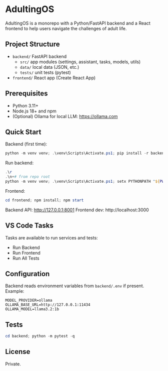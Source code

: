 # AdultingOS

AdultingOS is a monorepo with a Python/FastAPI backend and a React frontend to help users navigate the challenges of adult life.

## Project Structure

- `backend/` FastAPI backend
   - `src/` app modules (settings, assistant, tasks, models, utils)
   - `data/` local data (JSON, etc.)
   - `tests/` unit tests (pytest)
- `frontend/` React app (Create React App)

## Prerequisites

- Python 3.11+
- Node.js 18+ and npm
- (Optional) Ollama for local LLM: https://ollama.com

## Quick Start

Backend (first time):

```powershell
python -m venv venv; .\venv\Scripts\Activate.ps1; pip install -r backend\requirements.txt
```

Run backend:

```powershell
.\r
.\n+# from repo root
python -m venv venv; .\venv\Scripts\Activate.ps1; setx PYTHONPATH "${PWD}"; uvicorn backend.main:app --host 127.0.0.1 --port 8001 --reload
```

Frontend:

```powershell
cd frontend; npm install; npm start
```

Backend API: http://127.0.0.1:8001
Frontend dev: http://localhost:3000

## VS Code Tasks

Tasks are available to run services and tests:
- Run Backend
- Run Frontend
- Run All Tests

## Configuration

Backend reads environment variables from `backend/.env` if present. Example:

```
MODEL_PROVIDER=ollama
OLLAMA_BASE_URL=http://127.0.0.1:11434
OLLAMA_MODEL=llama3.2:1b
```

## Tests

```powershell
cd backend; python -m pytest -q
```

## License

Private.
